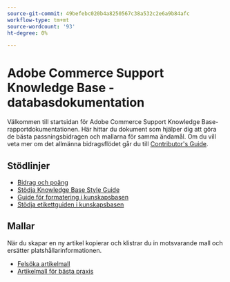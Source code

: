 ```yaml
---
source-git-commit: 49befebc020b4a8250567c38a532c2e6a9b84afc
workflow-type: tm+mt
source-wordcount: '93'
ht-degree: 0%

---
```

# Adobe Commerce Support Knowledge Base - databasdokumentation

Välkommen till startsidan för Adobe Commerce Support Knowledge Base-rapportdokumentationen.
Här hittar du dokument som hjälper dig att göra de bästa passningsbidragen och mallarna för samma ändamål.
Om du vill veta mer om det allmänna bidragsflödet går du till [Contributor&#39;s Guide](../.github/CONTRIBUTING.md).

## Stödlinjer

* [Bidrag och poäng](contribution-points.md)
* [Stödja Knowledge Base Style Guide](guides/support-kb-styleguide.md)
* [Guide för formatering i kunskapsbasen](guides/kb-formatting-guide.md)
* [Stödja etikettguiden i kunskapsbasen](guides/kb-labels-guide.md)

## Mallar

När du skapar en ny artikel kopierar och klistrar du in motsvarande mall och ersätter platshållarinformationen.

* [Felsöka artikelmall](article-templates/troubleshooting-template.md)
* [Artikelmall för bästa praxis](article-templates/best-practice-template.md)
